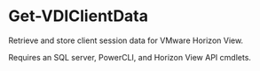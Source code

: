 # Get-VDIClientData

Retrieve and store client session data for VMware Horizon View.

Requires an SQL server, PowerCLI, and Horizon View API cmdlets.
